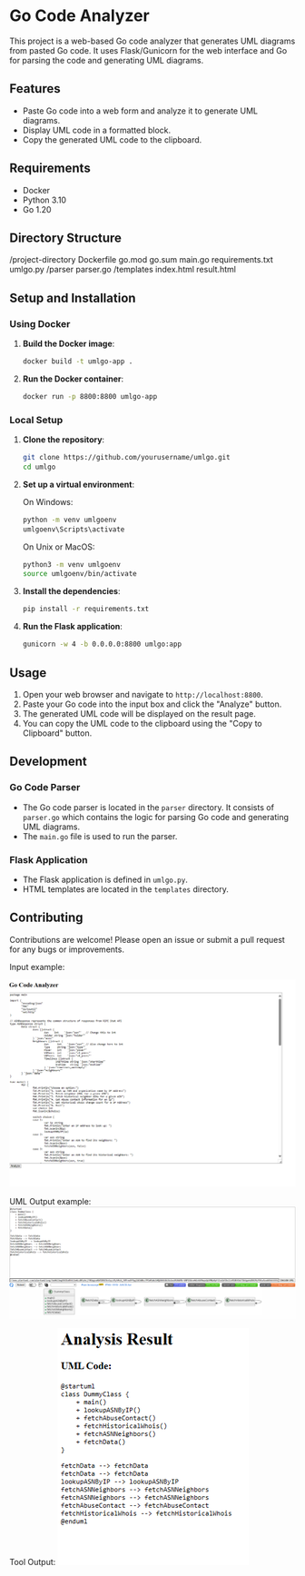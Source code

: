 # Go Code Analyzer

This project is a web-based Go code analyzer that generates UML diagrams from pasted Go code. It uses Flask/Gunicorn for the web interface and Go for parsing the code and generating UML diagrams.

## Features

- Paste Go code into a web form and analyze it to generate UML diagrams.
- Display UML code in a formatted block.
- Copy the generated UML code to the clipboard.

## Requirements

- Docker
- Python 3.10
- Go 1.20

## Directory Structure

/project-directory
Dockerfile
go.mod
go.sum
main.go
requirements.txt
umlgo.py
/parser
parser.go
/templates
index.html
result.html


## Setup and Installation

### Using Docker

1. **Build the Docker image**:
    ```sh
    docker build -t umlgo-app .
    ```

2. **Run the Docker container**:
    ```sh
    docker run -p 8800:8800 umlgo-app
    ```

### Local Setup

1. **Clone the repository**:
    ```sh
    git clone https://github.com/yourusername/umlgo.git
    cd umlgo
    ```

2. **Set up a virtual environment**:

    On Windows:
    ```sh
    python -m venv umlgoenv
    umlgoenv\Scripts\activate
    ```

    On Unix or MacOS:
    ```sh
    python3 -m venv umlgoenv
    source umlgoenv/bin/activate
    ```

3. **Install the dependencies**:
    ```sh
    pip install -r requirements.txt
    ```

4. **Run the Flask application**:
    ```sh
    gunicorn -w 4 -b 0.0.0.0:8800 umlgo:app
    ```

## Usage

1. Open your web browser and navigate to `http://localhost:8800`.
2. Paste your Go code into the input box and click the "Analyze" button.
3. The generated UML code will be displayed on the result page.
4. You can copy the UML code to the clipboard using the "Copy to Clipboard" button.

## Development

### Go Code Parser

- The Go code parser is located in the `parser` directory. It consists of `parser.go` which contains the logic for parsing Go code and generating UML diagrams.
- The `main.go` file is used to run the parser.

### Flask Application

- The Flask application is defined in `umlgo.py`.
- HTML templates are located in the `templates` directory.

## Contributing

Contributions are welcome! Please open an issue or submit a pull request for any bugs or improvements.


Input example:

![Input](input_tool.png "input")

UML Output example:
![output](uml_output.png "output")

Tool Output:
![Tool_output](tool_output.png "Rendered in plantUML")
